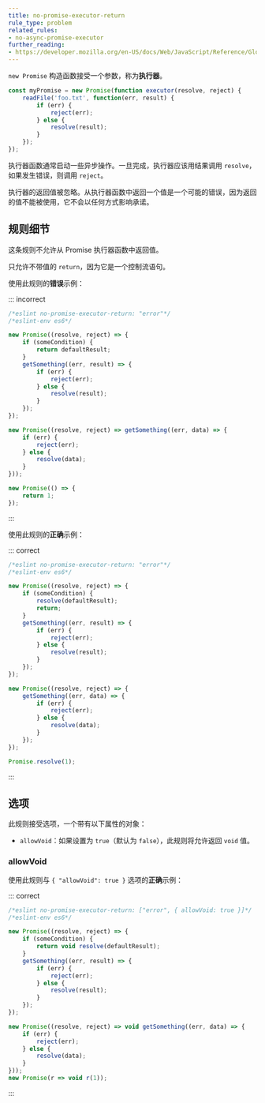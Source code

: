```yaml
---
title: no-promise-executor-return
rule_type: problem
related_rules:
- no-async-promise-executor
further_reading:
- https://developer.mozilla.org/en-US/docs/Web/JavaScript/Reference/Global_Objects/Promise
---
```


`new Promise` 构造函数接受一个参数，称为**执行器**。

```js
const myPromise = new Promise(function executor(resolve, reject) {
    readFile('foo.txt', function(err, result) {
        if (err) {
            reject(err);
        } else {
            resolve(result);
        }
    });
});
```

执行器函数通常启动一些异步操作。一旦完成，执行器应该用结果调用 `resolve`，如果发生错误，则调用 `reject`。

执行器的返回值被忽略。从执行器函数中返回一个值是一个可能的错误，因为返回的值不能被使用，它不会以任何方式影响承诺。

## 规则细节

这条规则不允许从 Promise 执行器函数中返回值。

只允许不带值的 `return`，因为它是一个控制流语句。

使用此规则的**错误**示例：

::: incorrect

```js
/*eslint no-promise-executor-return: "error"*/
/*eslint-env es6*/

new Promise((resolve, reject) => {
    if (someCondition) {
        return defaultResult;
    }
    getSomething((err, result) => {
        if (err) {
            reject(err);
        } else {
            resolve(result);
        }
    });
});

new Promise((resolve, reject) => getSomething((err, data) => {
    if (err) {
        reject(err);
    } else {
        resolve(data);
    }
}));

new Promise(() => {
    return 1;
});
```

:::

使用此规则的**正确**示例：

::: correct

```js
/*eslint no-promise-executor-return: "error"*/
/*eslint-env es6*/

new Promise((resolve, reject) => {
    if (someCondition) {
        resolve(defaultResult);
        return;
    }
    getSomething((err, result) => {
        if (err) {
            reject(err);
        } else {
            resolve(result);
        }
    });
});

new Promise((resolve, reject) => {
    getSomething((err, data) => {
        if (err) {
            reject(err);
        } else {
            resolve(data);
        }
    });
});

Promise.resolve(1);
```

:::

## 选项

此规则接受选项，一个带有以下属性的对象：

* `allowVoid`：如果设置为 `true`（默认为 `false`），此规则将允许返回 `void` 值。

### allowVoid

使用此规则与 `{ "allowVoid": true }` 选项的**正确**示例：

::: correct

```js
/*eslint no-promise-executor-return: ["error", { allowVoid: true }]*/
/*eslint-env es6*/

new Promise((resolve, reject) => {
    if (someCondition) {
        return void resolve(defaultResult);
    }
    getSomething((err, result) => {
        if (err) {
            reject(err);
        } else {
            resolve(result);
        }
    });
});

new Promise((resolve, reject) => void getSomething((err, data) => {
    if (err) {
        reject(err);
    } else {
        resolve(data);
    }
}));
new Promise(r => void r(1));
```

:::
